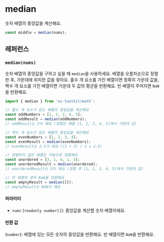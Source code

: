# median

숫자 배열의 중앙값을 계산해요.

```typescript
const middle = median(nums);
```

## 레퍼런스

### `median(nums)`

숫자 배열의 중앙값을 구하고 싶을 때 `median`을 사용하세요. 배열을 오름차순으로 정렬한 후, 가운데에 위치한 값을 찾아요. 홀수 개 요소를 가진 배열이면 정확히 가운데 값을, 짝수 개 요소를 가진 배열이면 가운데 두 값의 평균을 반환해요. 빈 배열이 주어지면 `NaN`을 반환해요.

```typescript
import { median } from 'es-toolkit/math';

// 홀수 개 요소가 있는 배열의 중앙값을 계산해요
const oddNumbers = [1, 2, 3, 4, 5];
const oddResult = median(oddNumbers);
// oddResult는 3이 돼요 (정렬된 배열 [1, 2, 3, 4, 5]에서 가운데 값)

// 짝수 개 요소가 있는 배열의 중앙값을 계산해요
const evenNumbers = [1, 2, 3, 4];
const evenResult = median(evenNumbers);
// evenResult는 2.5가 돼요 ((2 + 3) / 2 = 2.5)

// 정렬되지 않은 배열도 자동으로 정렬해요
const unordered = [3, 1, 4, 1, 5];
const unorderedResult = median(unordered);
// unorderedResult는 3이 돼요 (정렬 후 [1, 1, 3, 4, 5]에서 가운데 값)

// 빈 배열의 경우 NaN을 반환해요
const emptyResult = median([]);
// emptyResult는 NaN이 돼요
```

#### 파라미터

- `nums` (`readonly number[]`): 중앙값을 계산할 숫자 배열이에요.

#### 반환 값

(`number`): 배열에 있는 모든 숫자의 중앙값을 반환해요. 빈 배열이면 `NaN`을 반환해요.
